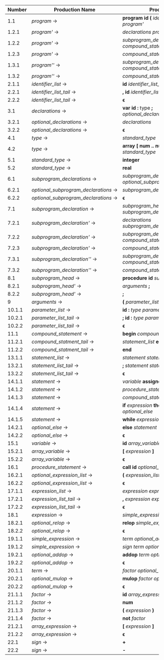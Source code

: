 | Number | Production Name                      | Production                                                            |
|--------|--------------------------------------|-----------------------------------------------------------------------|
|  1.1   | *program* →                          | **program** **id** **(** *identifier_list* **)** **;** *program'*     |
|  1.2.1 | *program'* →                         | *declarations* *program''*                                            |
|  1.2.2 | *program'* →                         | *subprogram_declarations* *compound_statement* **.**                  |
|  1.2.3 | *program'* →                         | *compound_statement* **.**                                            |
|  1.3.1 | *program''* →                        | *subprogram_declarations* *compound_statement* **.**                  |
|  1.3.2 | *program''* →                        | *compound_statement* **.**                                            |
|  2.1.1 | *identifier_list* →                  | **id** *identifier_list_tail*                                         |
|  2.2.1 | *identifier_list_tail* →             | **,** **id** *identifier_list_tail*                                   |
|  2.2.2 | *identifier_list_tail* →             | **ϵ**                                                                 |
|  3.1   | *declarations* →                     | **var** **id** **:** type **;** *optional_declarations*               |
|  3.2.1 | *optional_declarations* →            | *declarations*                                                        |
|  3.2.2 | *optional_declarations* →            | **ϵ**                                                                 |
|  4.1   | *type* →                             | *standard_type*                                                       |
|  4.2   | *type* →                             | **array** **[** **num** **\.\.** **num** **]** **of** *standard_type* |
|  5.1   | *standard_type* →                    | **integer**                                                           |
|  5.2   | *standard_type* →                    | **real**                                                              |
|  6.1   | *subprogram_declarations* →          | *subprogram_declaration* **;** *optional_subprogram_declarations*     |
|  6.2.1 | *optional_subprogram_declarations* → | *subprogram_declarations*                                             |
|  6.2.2 | *optional_subprogram_declarations* → | **ϵ**                                                                 |
|  7.1   | *subprogram_declaration* →           | *subprogram_head* *subprogram_declaration'*                           |
|  7.2.1 | *subprogram_declaration'* →          | *declarations* *subprogram_declaration''*                             |
|  7.2.2 | *subprogram_declaration'* →          | *subprogram_declarations* *compound_statement*                        |
|  7.2.3 | *subprogram_declaration'* →          | *compound_statement*                                                  |
|  7.3.1 | *subprogram_declaration''* →         | *subprogram_declarations* *compound_statement*                        |
|  7.3.2 | *subprogram_declaration''* →         | *compound_statement*                                                  |
|  8.1   | *subprogram_head* →                  | **procedure** **id** *subprogram_head'*                               |
|  8.2.1 | *subprogram_head'* →                 | *arguments* **;**                                                     |
|  8.2.2 | *subprogram_head'* →                 | **;**                                                                 |
|  9     | *arguments* →                        | **(** *parameter_list* **)**                                          |
| 10.1.1 | *parameter_list* →                   | **id** **:** *type* *parameter_list_tail*                             |
| 10.2.1 | *parameter_list_tail* →              | **;** **id** **:** *type* *parameter_list_tail*                       |
| 10.2.2 | *parameter_list_tail* →              | **ϵ**                                                                 |
| 11.1   | *compound_statement* →               | **begin** *compound_statment_tail*                                    |
| 11.2.1 | *compound_statment_tail* →           | *statement_list* **end**                                              |
| 11.2.2 | *compound_statment_tail* →           | **end**                                                               |
| 13.1.1 | *statement_list* →                   | *statement* *statement_list_tail*                                     |
| 13.2.1 | *statement_list_tail* →              | **;** *statement* *statement_list_tail*                               |
| 13.2.2 | *statement_list_tail* →              | **ϵ**                                                                 |
| 14.1.1 | *statement* →                        | *variable* **assignop** *expression*                                  |
| 14.1.2 | *statement* →                        | *procedure_statement*                                                 |
| 14.1.3 | *statement* →                        | *compound_statement*                                                  |
| 14.1.4 | *statement* →                        | **if** *expression* **then** *statement* *optional_else*              |
| 14.1.5 | *statement* →                        | **while** *expression* **do** *statement*                             |
| 14.2.1 | *optional_else* →                    | **else** *statement*                                                  |
| 14.2.2 | *optional_else* →                    | **ϵ**                                                                 |
| 15.1   | *variable* →                         | **id** *array_variable*                                               |
| 15.2.1 | *array_variable* →                   | **[** *expression* **]**                                              |
| 15.2.2 | *array_variable* →                   | **ϵ**                                                                 |
| 16.1   | *procedure_statement* →              | **call** **id** *optional_expression_list*                            |
| 16.2.1 | *optional_expression_list* →         | **(** *expression_list* **)**                                         |
| 16.2.2 | *optional_expression_list* →         | **ϵ**                                                                 |
| 17.1.1 | *expression_list* →                  | *expression* *expression_list_tail*                                   |
| 17.2.1 | *expression_list_tail* →             | **,** *expression* *expression_list_tail*                             |
| 17.2.2 | *expression_list_tail* →             | **ϵ**                                                                 |
| 18.1   | *expression* →                       | *simple_expression* *optional_relop*                                  |
| 18.2.1 | *optional_relop* →                   | **relop** *simple_expression*                                         |
| 18.2.2 | *optional_relop* →                   | **ϵ**                                                                 |
| 19.1.1 | *simple_expression* →                | *term* *optional_addop*                                               |
| 19.1.2 | *simple_expression* →                | *sign* *term* *optional_addop*                                        |
| 19.2.1 | *optional_addop* →                   | **addop** *term* *optional_addop*                                     |
| 19.2.2 | *optional_addop* →                   | **ϵ**                                                                 |
| 20.1.1 | *term* →                             | *factor* *optional_mulop*                                             |
| 20.2.1 | *optional_mulop* →                   | **mulop** *factor* *optional_mulop*                                   |
| 20.2.2 | *optional_mulop* →                   | **ϵ**                                                                 |
| 21.1.1 | *factor* →                           | **id** *array_expression*                                             |
| 21.1.2 | *factor* →                           | **num**                                                               |
| 21.1.3 | *factor* →                           | **(** *expression* **)**                                              |
| 21.1.4 | *factor* →                           | **not** *factor*                                                      |
| 21.2.1 | *array_expression* →                 | **[** *expression* **]**                                              |
| 21.2.2 | *array_expression* →                 | **ϵ**                                                                 |
| 22.1   | *sign* →                             | **+**                                                                 |
| 22.2   | *sign* →                             | **-**                                                                 |
